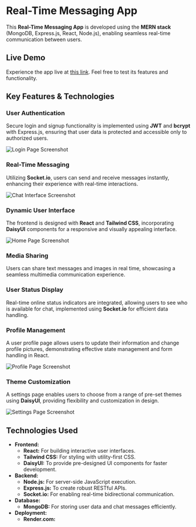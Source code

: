 <h1>Real-Time Messaging App</h1>

<p>This <strong>Real-Time Messaging App</strong> is developed using the <strong>MERN stack</strong> (MongoDB, Express.js, React, Node.js), enabling seamless real-time communication between users.</p>

<h2>Live Demo</h2>
<p>Experience the app live at <a href="link-to-live-demo">this link</a>. Feel free to test its features and functionality.</p>

<h2>Key Features & Technologies</h2>

<h3>User Authentication</h3>
<p>Secure login and signup functionality is implemented using <strong>JWT</strong> and <strong>bcrypt</strong> with Express.js, ensuring that user data is protected and accessible only to authorized users.</p>
<img src="path/to/login-page-screenshot.png" alt="Login Page Screenshot">

<h3>Real-Time Messaging</h3>
<p>Utilizing <strong>Socket.io</strong>, users can send and receive messages instantly, enhancing their experience with real-time interactions.</p>
<img src="path/to/chat-interface-screenshot.png" alt="Chat Interface Screenshot">

<h3>Dynamic User Interface</h3>
<p>The frontend is designed with <strong>React</strong> and <strong>Tailwind CSS</strong>, incorporating <strong>DaisyUI</strong> components for a responsive and visually appealing interface.</p>
<img src="path/to/home-page-screenshot.png" alt="Home Page Screenshot">

<h3>Media Sharing</h3>
<p>Users can share text messages and images in real time, showcasing a seamless multimedia communication experience.</p>

<h3>User Status Display</h3>
<p>Real-time online status indicators are integrated, allowing users to see who is available for chat, implemented using <strong>Socket.io</strong> for efficient data handling.</p>

<h3>Profile Management</h3>
<p>A user profile page allows users to update their information and change profile pictures, demonstrating effective state management and form handling in React.</p>
<img src="path/to/profile-page-screenshot.png" alt="Profile Page Screenshot">

<h3>Theme Customization</h3>
<p>A settings page enables users to choose from a range of pre-set themes using <strong>DaisyUI</strong>, providing flexibility and customization in design.</p>
<img src="path/to/settings-page-screenshot.png" alt="Settings Page Screenshot">

<h2>Technologies Used</h2>
<ul>
    <li><strong>Frontend:</strong>
        <ul>
            <li><strong>React:</strong> For building interactive user interfaces.</li>
            <li><strong>Tailwind CSS:</strong> For styling with utility-first CSS.</li>
            <li><strong>DaisyUI:</strong> To provide pre-designed UI components for faster development.</li>
        </ul>
    </li>
    <li><strong>Backend:</strong>
        <ul>
            <li><strong>Node.js:</strong> For server-side JavaScript execution.</li>
            <li><strong>Express.js:</strong> To create robust RESTful APIs.</li>
            <li><strong>Socket.io:</strong> For enabling real-time bidirectional communication.</li>
        </ul>
    </li>
    <li><strong>Database:</strong>
        <ul>
            <li><strong>MongoDB:</strong> For storing user data and chat messages efficiently.</li>
        </ul>
    </li>
    <li><strong>Deployment:</strong>
        <ul>
            <li><strong>Render.com:</strong
